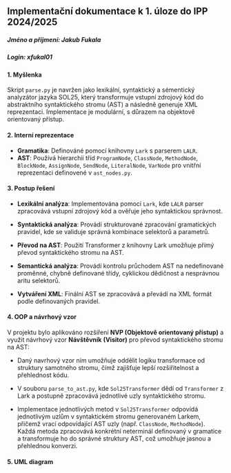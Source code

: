 ## Implementační dokumentace k 1. úloze do IPP 2024/2025

##### Jméno a příjmení: Jakub Fukala
##### Login: xfukal01

#### 1. Myšlenka

Skript `parse.py` je navržen jako lexikální, syntaktický a sémentický analyzátor jazyka SOL25, který transformuje vstupní zdrojový kód do abstraktního syntaktického stromu (AST) a následně generuje XML reprezentaci. Implementace je modulární, s důrazem na objektově orientovaný přístup.

#### 2. Interní reprezentace

- **Gramatika**: Definováné pomocí knihovny `Lark` s parserem `LALR`.
- **AST**: Používá hierarchii tříd `ProgramNode`, `ClassNode`, `MethodNode`, `BlockNode`, `AssignNode`, `SendNode`, `LiteralNode`, `VarNode` pro vnitřní reprezentaci definovené v `ast_nodes.py`.

#### 3. Postup řešení
- **Lexikální analýza**: Implementována pomocí `Lark`, kde `LALR` parser zpracovává vstupní zdrojový kód a ověřuje jeho syntaktickou správnost.

- **Syntaktická analýza**: Provádí strukturované zpracování gramatických pravidel, kde se validuje správná kombinace selektorů a parametrů.

- **Převod na AST**: Použití Transformer z knihovny Lark umožňuje přímý převod syntaktického stromu na AST.

- **Semantická analýza**: Provádí kontrolu průchodem AST na nedefinované proměnné, chybně definované třídy, cyklickou dědičnost a nesprávnou aritu selektorů.

- **Vytváření XML**: Finální AST se zpracovává a převádí na XML formát podle definovaných pravidel.

#### 4. OOP a návrhový vzor
V projektu bylo aplikováno rozšíření **NVP (Objektově orientovaný přístup)** a využit návrhový vzor **Návštěvník** **(Visitor)** pro převod syntaktického stromu na AST:

- Daný navrhový vzor ním umožňuje oddělit logiku transformace od struktury samotného stromu, čímž zajišťuje lepší rozšiřitelnost a přehlednost kódu.

- V souboru `parse_to_ast.py`, kde `Sol25Transformer` dědí od `Transformer` z Lark a postupně zpracovává jednotlivé uzly syntaktického stromu.

- Implementace jednotlivých metod v `Sol25Transformer` odpovídá jednotlivým uzlům v syntaktickém stromu generovaném Larkem, přičemž vrací odpovídající AST uzly (např. `ClassNode`, `MethodNode`). Každá metoda zpracovává konkrétní neterminál definovaný v gramatice a transformuje ho do správné struktury AST, což umožňuje jasnou a přehlednou konverzi.

#### 5. UML diagram
